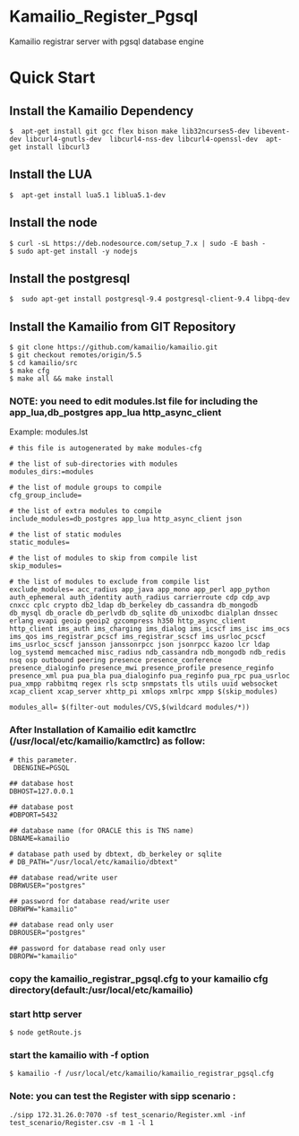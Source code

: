 # Kamailio_Register_Pgsql
Kamailio registrar server with pgsql database engine

# Quick Start

## Install the Kamailio Dependency 
```shell
$  apt-get install git gcc flex bison make lib32ncurses5-dev libevent-dev libcurl4-gnutls-dev  libcurl4-nss-dev libcurl4-openssl-dev  apt-get install libcurl3
```
## Install the LUA  
```shell
$  apt-get install lua5.1 liblua5.1-dev 
```

## Install the node
```shell
$ curl -sL https://deb.nodesource.com/setup_7.x | sudo -E bash -
$ sudo apt-get install -y nodejs
```

## Install the postgresql
```shell
$  sudo apt-get install postgresql-9.4 postgresql-client-9.4 libpq-dev
```

## Install the Kamailio from GIT Repository
```shell
$ git clone https://github.com/kamailio/kamailio.git
$ git checkout remotes/origin/5.5
$ cd kamailio/src
$ make cfg
$ make all && make install
```
### NOTE: you need to edit modules.lst file for including the app_lua,db_postgres app_lua http_async_client
Example: modules.lst
```
# this file is autogenerated by make modules-cfg

# the list of sub-directories with modules
modules_dirs:=modules

# the list of module groups to compile
cfg_group_include=

# the list of extra modules to compile
include_modules=db_postgres app_lua http_async_client json

# the list of static modules
static_modules=

# the list of modules to skip from compile list
skip_modules=

# the list of modules to exclude from compile list
exclude_modules= acc_radius app_java app_mono app_perl app_python auth_ephemeral auth_identity auth_radius carrierroute cdp cdp_avp cnxcc cplc crypto db2_ldap db_berkeley db_cassandra db_mongodb db_mysql db_oracle db_perlvdb db_sqlite db_unixodbc dialplan dnssec erlang evapi geoip geoip2 gzcompress h350 http_async_client http_client ims_auth ims_charging ims_dialog ims_icscf ims_isc ims_ocs ims_qos ims_registrar_pcscf ims_registrar_scscf ims_usrloc_pcscf ims_usrloc_scscf jansson janssonrpcc json jsonrpcc kazoo lcr ldap log_systemd memcached misc_radius ndb_cassandra ndb_mongodb ndb_redis nsq osp outbound peering presence presence_conference presence_dialoginfo presence_mwi presence_profile presence_reginfo presence_xml pua pua_bla pua_dialoginfo pua_reginfo pua_rpc pua_usrloc pua_xmpp rabbitmq regex rls sctp snmpstats tls utils uuid websocket xcap_client xcap_server xhttp_pi xmlops xmlrpc xmpp $(skip_modules)

modules_all= $(filter-out modules/CVS,$(wildcard modules/*))

```
### After Installation of Kamailio edit kamctlrc (/usr/local/etc/kamailio/kamctlrc) as follow:

```
# this parameter.
 DBENGINE=PGSQL

## database host
DBHOST=127.0.0.1

## database post
#DBPORT=5432

## database name (for ORACLE this is TNS name)
DBNAME=kamailio

# database path used by dbtext, db_berkeley or sqlite
# DB_PATH="/usr/local/etc/kamailio/dbtext"

## database read/write user
DBRWUSER="postgres"

## password for database read/write user
DBRWPW="kamailio"

## database read only user
DBROUSER="postgres"

## password for database read only user
DBROPW="kamailio"
```
### copy the kamailio_registrar_pgsql.cfg to your kamailio cfg directory(default:/usr/local/etc/kamailio)

### start http server
```shell
$ node getRoute.js
```

### start the kamailio with -f option 
```shell
$ kamailio -f /usr/local/etc/kamailio/kamailio_registrar_pgsql.cfg
```
### Note: you can test the Register with sipp scenario :
```shell
./sipp 172.31.26.0:7070 -sf test_scenario/Register.xml -inf test_scenario/Register.csv -m 1 -l 1
```
